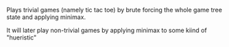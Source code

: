 Plays trivial games (namely tic tac toe) by brute forcing the whole game tree state and applying minimax.

It will later play non-trivial games by applying minimax to some kiind of "hueristic"
